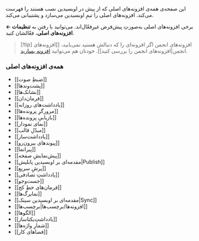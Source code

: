 این صفحه‌ی همه‌ی افزونه‌های اصلی که از پیش در اوبسیدین نصب هستند را فهرست می‌کند. افزونه‌های اصلی را تیمِ اوبسیدین می‌سازد و پشتیبانی می‌کند.

برخی افزونه‌های اصلی به‌صورتِ پیش‌فرض غیرِفعّال‌اند. می‌توانید با رفتنِ به **تنظیمات ← افزونه‌های اصلی**، فعّالشان کنید.

> [!tip] افزونه‌های انجمن
> اگر افزونه‌ای را که دنبالش هستید نمی‌یابید، [[افزونه‌های انجمن|افزونه‌های انجمن را بررسی کنید]]. خودتان هم می‌توانید [افزونه بسازید](https://docs.obsidian.md/Plugins/Getting+started/Build+a+plugin).

### همه‌ی افزونه‌های اصلی

- [[ضبطِ صوت]]
- [[پشت‌وندها]]
- [[نشانک‌ها]]
- [[فرمان‌دان]]
- [[یادداشت‌های روزانه]]
- [[مرورگرِ پرونده‌ها]]
- [[بازیابیِ پرونده‌ها]]
- [[نمای نمودار]]
- [[مبدّلِ قالب]]
- [[یادداشت‌ساز]]
- [[پیوندهای بیرون‌رو]]
- [[پیرانما]]
- [[پیش‌نمایشِ صفحه]]
- [[مقدمه‌ای بر اوبسیدین پابلیش|Publish]]
- [[پرشِ سریع]]
- [[یادداشتِ تصادفی]]
- [[جست‌وجو]]
- [[فرمان‌های خطِ کج]]
- [[نمابرگ‌ها]]
- [[مقدمه‌ای بر اوبسیدین سینک|Sync]]
- [[افزونه‌ها/برچسب‌ها|برچسب‌ها]]
- [[الگوها]]
- [[یادداشتِ‌یکتاساز]]
- [[شمارِ واژه‌ها]]
- [[فضاهای کار]]